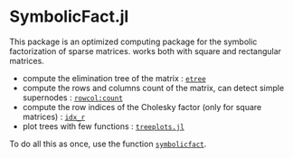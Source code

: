 # SymbolicFact.jl

This package is an optimized computing package for the symbolic factorization of sparse matrices. works both with square and rectangular matrices.

- compute the elimination tree of the matrix : [`etree`](@ref)
- compute the rows and columns count of the matrix, can detect simple supernodes : [`rowcol:count`](@ref)
- compute the row indices of the Cholesky factor (only for square matrices) : [`idx_r`](@ref)
- plot trees with few functions : [`treeplots.jl`](@ref)

To do all this as once, use the function [`symbolicfact`](@ref).
